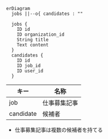 ```mermaid
erDiagram
  jobs ||--o{ candidates : ""

  jobs {
    ID id
    ID organization_id
    String title
    Text content
  }
  candidates {
    ID id
    ID job_id
    ID user_id
  }
```

| キー | 名称 |
| --- | --- |
| job | 仕事募集記事 |
| candidate | 候補者 |

- 仕事募集記事は複数の候補者を持てる
